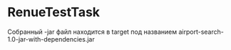 # RenueTestTask
Собранный -jar файл находится в target под названием airport-search-1.0-jar-with-dependencies.jar
